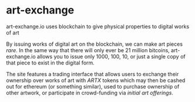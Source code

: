 # art-exchange
art-exchange.io uses blockchain to give physical properties to digital works of art

By issuing works of digital art on the blockchain, we can make art pieces *rare*.
In the same way that there will only ever be 21 million bitcoins, art-exchange.io allows you to issue only 1000, 100, 10, or just a single copy of that piece to exist in the digital form.

The site features a trading interface that allows users to exchange their ownership over works of art with *ARTX* tokens which may then be cashed out for ethereum (or something similar), used to purchase ownership of other artwork, or participate in crowd-funding via *initial art offerings*.

